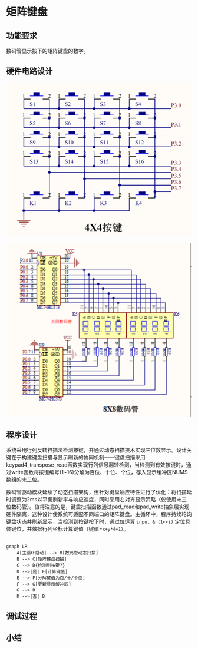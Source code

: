# 矩阵键盘

## 功能要求

数码管显示按下的矩阵键盘的数字。


## 硬件电路设计

![PAD](pad.png)

![HEX_DISPLAY](wire.png)


## 程序设计

系统采用行列反转扫描法检测按键，并通过动态扫描技术实现三位数显示。设计关键在于构建键盘扫描与显示刷新的协同机制——键盘扫描采用keypad4_transpose_read函数实现行列信号翻转检测，当检测到有效按键时，通过write函数将按键编号(1~16)分解为百位、十位、个位，存入显示缓冲区NUMS数组的末三位。

数码管驱动模块延续了动态扫描架构，但针对键盘响应特性进行了优化：将扫描延时调整为2ms以平衡刷新率与响应速度，同时采用右对齐显示策略（仅使用末三位数码管）。值得注意的是，键盘扫描函数通过pad_read和pad_write抽象层实现硬件隔离，这种设计使系统可适配不同端口的矩阵键盘。主循环中，程序持续轮询键盘状态并刷新显示，当检测到按键按下时，通过位运算 `input & (1<<i)` 定位具体键位，并依据行列坐标计算键值（键值=`x+y*4+1`）。

```mermaid

graph LR
    A[主循环启动] --> B[数码管动态扫描]
    B --> C[矩阵键盘扫描]
    C --> D{检测到按键?}
    D -->|是| E[计算键值]
    E --> F[分解键值为百/十/个位]
    F --> G[更新显示缓冲区]
    G --> B
    D -->|否| B
```

## 调试过程

## 小结